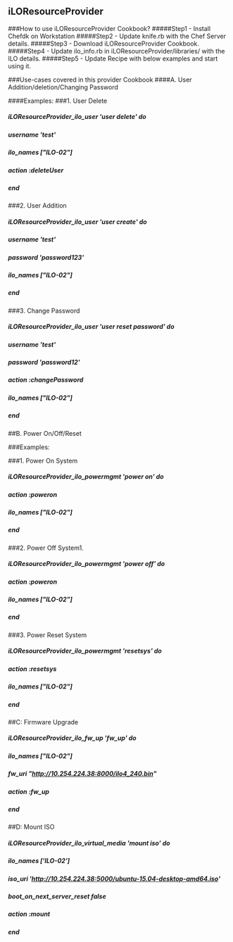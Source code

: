 ## iLOResourceProvider

###How to use iLOResourceProvider Cookbook?
#####Step1 - Install Chefdk on Workstation
#####Step2 - Update knife.rb with the Chef Server details.
#####Step3 - Download iLOResourceProvider Cookbook.
#####Step4 - Update ilo_info.rb in iLOResourceProvider/libraries/ with the ILO details.
#####Step5 - Update Recipe with below examples and start using it.


###Use-cases covered in this provider Cookbook
####A. User Addition/deletion/Changing Password


####Examples:
###1. User Delete
#####  iLOResourceProvider_ilo_user 'user delete' do
#####    username 'test'
#####     ilo_names ["ILO-02"]
#####    action :deleteUser
#####  end


###2. User Addition
##### iLOResourceProvider_ilo_user 'user create' do
#####    username 'test'
#####    password 'password123'
#####    ilo_names ["ILO-02"]
#####  end


###3. Change Password
#####  iLOResourceProvider_ilo_user 'user reset password' do
#####    username 'test'
#####    password 'password12'
#####    action :changePassword
#####    ilo_names ["ILO-02"]
#####  end


##B. Power On/Off/Reset

###Examples:

###1. Power On System
##### iLOResourceProvider_ilo_powermgmt 'power on' do
#####   action :poweron
#####   ilo_names ["ILO-02"]
##### end


###2. Power Off System1.
##### iLOResourceProvider_ilo_powermgmt 'power off' do
#####   action :poweron
#####    ilo_names ["ILO-02"]
##### end


###3. Power Reset System
##### iLOResourceProvider_ilo_powermgmt 'resetsys' do
#####   action :resetsys
#####    ilo_names ["ILO-02"]
#####  end

##C: Firmware Upgrade
##### iLOResourceProvider_ilo_fw_up 'fw_up' do
#####   ilo_names ["ILO-02"]
#####   fw_uri "http://10.254.224.38:8000/ilo4_240.bin"
#####   action :fw_up
##### end

##D: Mount ISO
##### iLOResourceProvider_ilo_virtual_media 'mount iso' do
#####   ilo_names ['ILO-02']
#####    iso_uri 'http://10.254.224.38:5000/ubuntu-15.04-desktop-amd64.iso'
#####    boot_on_next_server_reset false
#####   action :mount
##### end
